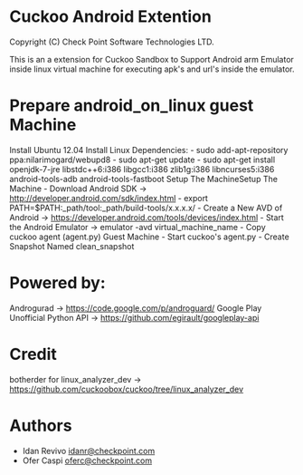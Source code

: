 Cuckoo Android Extention
=========
Copyright (C) Check Point Software Technologies LTD.

This is an a extension for Cuckoo Sandbox to Support Android arm Emulator inside
linux virtual machine for executing apk's and url's inside the emulator.

Prepare android_on_linux guest Machine
======================================


Install Ubuntu 12.04
Install Linux Dependencies:
      - sudo add-apt-repository ppa:nilarimogard/webupd8
      - sudo apt-get update
      - sudo apt-get install openjdk-7-jre libstdc++6:i386 libgcc1:i386 zlib1g:i386 libncurses5:i386 android-tools-adb android-tools-fastboot
Setup The MachineSetup The Machine
    - Download Android SDK ->  http://developer.android.com/sdk/index.html
   	- export PATH=$PATH:_path/tool:_path/build-tools/x.x.x.x/
   	- Create a New AVD of Android  -> https://developer.android.com/tools/devices/index.html
   	- Start the Android Emulator -> emulator -avd virtual_machine_name
   	- Copy cuckoo agent (agent.py) Guest Machine
   	- Start cuckoo's agent.py
   	- Create Snapshot Named clean_snapshot

Powered by:
===========
Androgurad -> https://code.google.com/p/androguard/
Google Play Unofficial Python API -> https://github.com/egirault/googleplay-api

Credit 
======
botherder for linux_analyzer_dev -> https://github.com/cuckoobox/cuckoo/tree/linux_analyzer_dev

Authors
=======
- Idan Revivo idanr@checkpoint.com
- Ofer Caspi oferc@checkpoint.com
